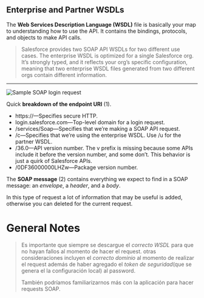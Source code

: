 ## Enterprise and Partner WSDLs



The **Web Services Description Language (WSDL)** file is basically your map to understanding how to use the API. It contains the bindings, protocols, and objects to make API calls.

> Salesforce provides two SOAP API WSDLs for two different use cases. The enterprise WSDL is optimized for a single Salesforce org. It’s strongly typed, and it reflects your org’s specific configuration, meaning that two enterprise WSDL files generated from two different orgs contain different information.



------



![Sample SOAP login request](https://res.cloudinary.com/hy4kyit2a/f_auto,fl_lossy,q_70/learn/modules/api_basics/api_basics_soap/images/62d42aa58407088ae213fcd183c958c4_api-basics-soap-soapui-3.png)

 Quick **breakdown of the endpoint URI** (1).

- https://—Specifies secure HTTP.
- login.salesforce.com—Top-level domain for a login request.
- /services/Soap—Specifies that we’re making a SOAP API request.
- /c—Specifies that we’re using the enterprise WSDL. Use /u for the partner WSDL.
- /36.0—API version number. The v prefix is missing because some APIs include it before the version number, and some don’t. This behavior is just a quirk of Salesforce APIs.
- /0DF36000000LHZw—Package version number.



The **SOAP message** (2) contains everything we expect to find in a SOAP message: an *envelope*, a *header*, and a *body*.

In this type of request a lot of information that may be useful is added, otherwise you can deleted for the current request.



# General Notes

> Es importante que siempre se descargue el *correcto WSDL* para que no hayan fallos al momento de hacer el request. otras consideraciones incluyen el *correcto dominio* al momento de realizar el request además de haber agregado el *token de seguridad*(que se genera el la configuración local) al password.
>
> 
>
> También podríamos familiarizarnos más con la aplicación para hacer requests SOAP.

